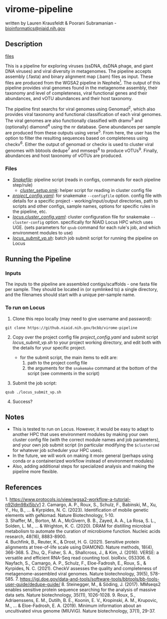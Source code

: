 # virome-pipeline

written by Lauren Krausfeldt & Poorani Subramanian - bioinformatics@niaid.nih.gov

## Description

[files](#files)

This is a pipeline for exploring viruses (ssDNA, dsDNA phage, and giant DNA viruses) and viral diversity in metagenomes. The pipeline accepts assembly (.fasta) and binary alignment map (.bam) files as input. These files are produced from the WGSA2 pipeline in Nephele[<sup>1</sup>](#ref1). The output of this pipeline provides viral genomes found in the metagenome assembly, their taxonomy and level of completeness, viral functional genes and their abundances, and vOTU abundances and their host taxonomy. 

The pipeline first searchs for viral genomes using Genomad<sup>2</sup>, which also provides viral taxonomy and functional classification of each viral genomes. The viral genomes are also functionally classified with dramv<sup>3</sup> and (optionally) diamond<sup>4</sup> using the nr database. Gene abundances per sample are produced from these outputs using verse<sup>5</sup>. From here, the user has the option to filter the resulting sequences based on completeness using checkv<sup>6</sup>. Either the output of genomad or checkv is used to cluster viral genomes with bbtools dedupe<sup>7</sup> and mmseqs<sup>8</sup> to produce vOTUs<sup>9</sup>. Finally, abundances and host taxonomy of vOTUs are produced. 

### Files

- [_Snakefile_](Snakefile): pipeline script (reads in configs, commands for each pipeline step/rule)
  - [_cluster_setup.smk_](cluster_setup.smk): helper script for reading in cluster config file
- [_project_config.yaml_](project_config.yaml): for snakemake `--configfile` option.  config file with details for a specific project - working/input/output directories, path to scripts and other configs, sample names, options for specific rules in the pipeline, etc.
- [_locus.cluster_config.yaml_](locus.cluster_config.yaml): cluster configuration file for snakemake `--cluster-config` option. specifically for NIAID Locus HPC which uses UGE. (sets parameters for `qsub` command for each rule's job, and which environment modules to use)
- [_locus_submit_vp.sh_](locus_submit_vp.sh): batch job submit script for running the pipeline on Locus

## Running the Pipeline

### Inputs

The inputs to the pipeline are assembled contigs/scaffolds - one fasta file per sample.  They should be located in (or symlinked to) a single directory, and the filenames should start with a unique per-sample name.

### To run on Locus

1. Clone this repo locally (may need to give username and password):
```
git clone https://github.niaid.nih.gov/bcbb/virome-pipeline
```

2. Copy over the project config file _project_config.yaml_ and submit script _locus_submit_vp.sh_ to your project working directory, and edit both with the details for your specific project.  
   - for the submit script, the main items to edit are:
     1. path to the project config file
     2. the arguments for the `snakemake` command at the bottom of the script (see comments in the script)

3. Submit the job script:
  ```
  qsub ./locus_submit_vp.sh
  ```

4. Success?

## Notes

- This is tested to run on Locus.  However, it would be easy to adapt to another HPC that uses environment modules by making your own cluster config file (with the correct module names and job parameters), and your own job submit script (in particular modifying the `$clustercmd` for whatever job scheduler your HPC uses).
- In the future, we will work on making it more general (perhaps using conda or a containerized workflow instead of environment modules)
- Also, adding additional steps for specialized analysis and making the pipeline more flexible.

## References

<span id="ref1">1.</span> https://www.protocols.io/view/wgsa2-workflow-a-tutorial-n92ldm98xl5b/v1
2. Camargo, A. P., Roux, S., Schulz, F., Babinski, M., Xu, Y., Hu, B., ... & Kyrpides, N. C. (2023). Identification of mobile genetic elements with geNomad. Nature Biotechnology, 1-10.  
3. Shaffer, M., Borton, M. A., McGivern, B. B., Zayed, A. A., La Rosa, S. L., Solden, L. M., ... & Wrighton, K. C. (2020). DRAM for distilling microbial metabolism to automate the curation of microbiome function. Nucleic acids research, 48(16), 8883-8900.  
4. Buchfink, B., Reuter, K., & Drost, H. G. (2021). Sensitive protein alignments at tree-of-life scale using DIAMOND. Nature methods, 18(4), 366-368.
5. Zhu, Q., Fisher, S. A., Shallcross, J., & Kim, J. (2016). VERSE: a versatile and efficient RNA-Seq read counting tool. bioRxiv, 053306.
6. Nayfach, S., Camargo, A. P., Schulz, F., Eloe-Fadrosh, E., Roux, S., & Kyrpides, N. C. (2021). CheckV assesses the quality and completeness of metagenome-assembled viral genomes. Nature biotechnology, 39(5), 578-585.
7. https://jgi.doe.gov/data-and-tools/software-tools/bbtools/bb-tools-user-guide/dedupe-guide/
8. Steinegger, M., & Söding, J. (2017). MMseqs2 enables sensitive protein sequence searching for the analysis of massive data sets. Nature biotechnology, 35(11), 1026-1028.
9. Roux, S., Adriaenssens, E. M., Dutilh, B. E., Koonin, E. V., Kropinski, A. M., Krupovic, M., ... & Eloe-Fadrosh, E. A. (2019). Minimum information about an uncultivated virus genome (MIUViG). Nature biotechnology, 37(1), 29-37.

